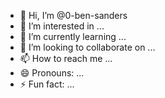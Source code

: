 - 👋 Hi, I’m @0-ben-sanders
- 👀 I’m interested in ...
- 🌱 I’m currently learning ...
- 💞️ I’m looking to collaborate on ...
- 📫 How to reach me ...
- 😄 Pronouns: ...
- ⚡ Fun fact: ...

<!---
0-ben-sanders/0-ben-sanders is a ✨ special ✨ repository because its `README.md` (this file) appears on your GitHub profile.
You can click the Preview link to take a look at your changes.
--->
